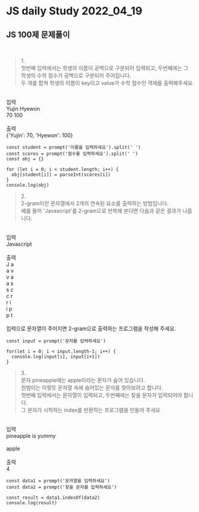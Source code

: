 # JS daily Study 2022_04_19 <br>
## JS 100제 문제풀이 <br>
<br>

>1.<br>
첫번째 입력에서는 학생의 이름이 공백으로 구분되어 입력되고, 두번째에는 그 학생의 수학 점수가 공백으로 구분되어 주어집니다.<br>
두 개를 합쳐 학생의 이름이 key이고 value가 수학 점수인 객체를 출력해주세요.<br>
<br>
입력<br>
Yujin Hyewon<br>
70 100<br>
<br>
출력<br>
{'Yujin': 70, 'Hyewon': 100}<br>

```
const student = prompt('이름을 입력하세요').split(' ')
const scores = prompt('점수를 입력하세요').split(' ')
const obj = {}

for (let i = 0; i < student.length; i++) {
  obj[student[i]] = parseInt(scores[i])
}
console.log(obj)
```

>2.<br>
2-gram이란 문자열에서 2개의 연속된 요소를 출력하는 방법입니다.<br> 
예를 들어 'Javascript'를 2-gram으로 반복해 본다면 다음과 같은 결과가 나옵니다.<br>
<br>
입력<br>
Javascript<br>
<br>
출력<br>
J a<br>
a v<br>
v a<br>
a s<br>
s c<br>
c r<br>
r i<br>
i p<br>
p t<br>
<br>
입력으로 문자열이 주어지면 2-gram으로 출력하는 프로그램을 작성해 주세요.

```
const input = prompt('문자를 입력하세요')

for(let i = 0; i < input.length-1; i++) {
  console.log(input[i], input[i+1])
}
```

>3.<br>
문자 pineapple에는 apple이라는 문자가 숨어 있습니다.<br> 원범이는 이렇듯 문자열 속에 숨어있는 문자를 찾아보려고 합니다.<br>
첫번째 입력에서는 문자열이 입력되고, 두번째에는 찾을 문자가 입력되어야 합니다.<br>
그 문자가 시작하는 index를 반환하는 프로그램을 만들어 주세요<br>
<br>
입력<br>
pineapple is yummy<br>
<br>
apple<br>
<br>
출력<br>
4

```
const data1 = prompt('문자열을 입력하세요')
const data2 = prompt('찾을 문자를 입력하세요')

const result = data1.indexOf(data2)
console.log(result)
```
